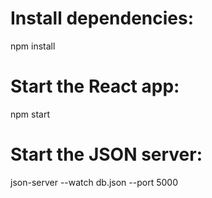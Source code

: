 # Install dependencies:
npm install


# Start the React app:
npm start


# Start the JSON server:
json-server --watch db.json --port 5000